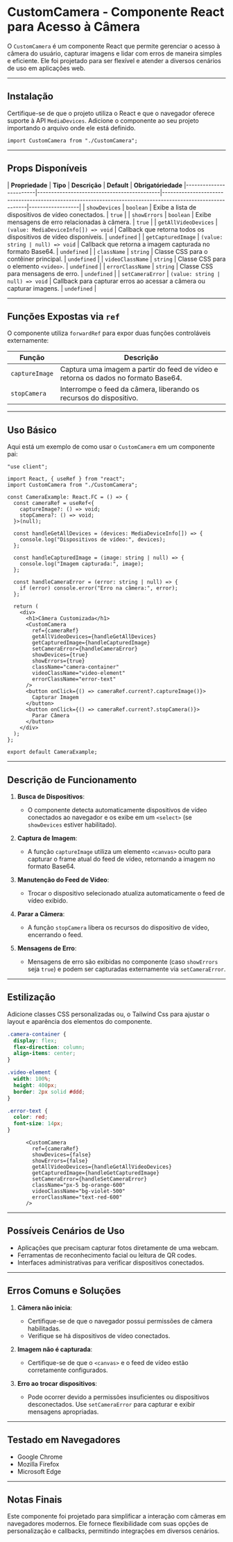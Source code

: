 # CustomCamera - Componente React para Acesso à Câmera

O `CustomCamera` é um componente React que permite gerenciar o acesso à câmera do usuário, capturar imagens e lidar com erros de maneira simples e eficiente. Ele foi projetado para ser flexível e atender a diversos cenários de uso em aplicações web.

---

## Instalação

Certifique-se de que o projeto utiliza o React e que o navegador oferece suporte à API `MediaDevices`. Adicione o componente ao seu projeto importando o arquivo onde ele está definido.

```tsx
import CustomCamera from "./CustomCamera";
```

---

## Props Disponíveis

| **Propriedade**       | **Tipo**                                   | **Descrição**                                                                                               | **Default**      | **Obrigatóriedade** 
|------------------------|--------------------------------------------|-----------------------------------------------------------------------------------------------------------|------------------|
| `showDevices`          | `boolean`                                 | Exibe a lista de dispositivos de vídeo conectados.                                                        | `true`           |
| `showErrors`           | `boolean`                                 | Exibe mensagens de erro relacionadas à câmera.                                                            | `true`           |
| `getAllVideoDevices`   | `(value: MediaDeviceInfo[]) => void`       | Callback que retorna todos os dispositivos de vídeo disponíveis.                                           | `undefined`      |
| `getCapturedImage`     | `(value: string | null) => void`           | Callback que retorna a imagem capturada no formato Base64.                                                 | `undefined`      |
| `className`            | `string`                                  | Classe CSS para o contêiner principal.                                                                    | `undefined`      |
| `videoClassName`       | `string`                                  | Classe CSS para o elemento `<video>`.                                                                     | `undefined`      |
| `errorClassName`       | `string`                                  | Classe CSS para mensagens de erro.                                                                        | `undefined`      |
| `setCameraError`       | `(value: string | null) => void`           | Callback para capturar erros ao acessar a câmera ou capturar imagens.                                      | `undefined`      |

---

## Funções Expostas via `ref`

O componente utiliza `forwardRef` para expor duas funções controláveis externamente:

| **Função**     | **Descrição**                                                                                 |
|-----------------|---------------------------------------------------------------------------------------------|
| `captureImage`  | Captura uma imagem a partir do feed de vídeo e retorna os dados no formato Base64.           |
| `stopCamera`    | Interrompe o feed da câmera, liberando os recursos do dispositivo.                           |

---

## Uso Básico

Aqui está um exemplo de como usar o `CustomCamera` em um componente pai:

```tsx
"use client";

import React, { useRef } from "react";
import CustomCamera from "./CustomCamera";

const CameraExample: React.FC = () => {
  const cameraRef = useRef<{
    captureImage?: () => void;
    stopCamera?: () => void;
  }>(null);

  const handleGetAllDevices = (devices: MediaDeviceInfo[]) => {
    console.log("Dispositivos de vídeo:", devices);
  };

  const handleCapturedImage = (image: string | null) => {
    console.log("Imagem capturada:", image);
  };

  const handleCameraError = (error: string | null) => {
    if (error) console.error("Erro na câmera:", error);
  };

  return (
    <div>
      <h1>Câmera Customizada</h1>
      <CustomCamera
        ref={cameraRef}
        getAllVideoDevices={handleGetAllDevices}
        getCapturedImage={handleCapturedImage}
        setCameraError={handleCameraError}
        showDevices={true}
        showErrors={true}
        className="camera-container"
        videoClassName="video-element"
        errorClassName="error-text"
      />
      <button onClick={() => cameraRef.current?.captureImage()}>
        Capturar Imagem
      </button>
      <button onClick={() => cameraRef.current?.stopCamera()}>
        Parar Câmera
      </button>
    </div>
  );
};

export default CameraExample;
```

---

## Descrição de Funcionamento

1. **Busca de Dispositivos**:
   - O componente detecta automaticamente dispositivos de vídeo conectados ao navegador e os exibe em um `<select>` (se `showDevices` estiver habilitado).

2. **Captura de Imagem**:
   - A função `captureImage` utiliza um elemento `<canvas>` oculto para capturar o frame atual do feed de vídeo, retornando a imagem no formato Base64.

3. **Manutenção do Feed de Vídeo**:
   - Trocar o dispositivo selecionado atualiza automaticamente o feed de vídeo exibido.

4. **Parar a Câmera**:
   - A função `stopCamera` libera os recursos do dispositivo de vídeo, encerrando o feed.

5. **Mensagens de Erro**:
   - Mensagens de erro são exibidas no componente (caso `showErrors` seja `true`) e podem ser capturadas externamente via `setCameraError`.

---

## Estilização

Adicione classes CSS  personalizadas ou, o Tailwind Css para ajustar o layout e aparência dos elementos do componente.

```css
.camera-container {
  display: flex;
  flex-direction: column;
  align-items: center;
}

.video-element {
  width: 100%;
  height: 400px;
  border: 2px solid #ddd;
}

.error-text {
  color: red;
  font-size: 14px;
}
```

```tsx 
      <CustomCamera
        ref={cameraRef}
        showDevices={false}
        showErrors={false}
        getAllVideoDevices={handleGetAllVideoDevices}
        getCapturedImage={handleGetCapturedImage}
        setCameraError={handleSetCameraError}
        className="px-5 bg-orange-600"
        videoClassName="bg-violet-500"
        errorClassName="text-red-600"
      />
```
---

## Possíveis Cenários de Uso

- Aplicações que precisam capturar fotos diretamente de uma webcam.
- Ferramentas de reconhecimento facial ou leitura de QR codes.
- Interfaces administrativas para verificar dispositivos conectados.

---

## Erros Comuns e Soluções

1. **Câmera não inicia**:
   - Certifique-se de que o navegador possui permissões de câmera habilitadas.
   - Verifique se há dispositivos de vídeo conectados.

2. **Imagem não é capturada**:
   - Certifique-se de que o `<canvas>` e o feed de vídeo estão corretamente configurados.

3. **Erro ao trocar dispositivos**:
   - Pode ocorrer devido a permissões insuficientes ou dispositivos desconectados. Use `setCameraError` para capturar e exibir mensagens apropriadas.

---

## Testado em Navegadores

- Google Chrome
- Mozilla Firefox
- Microsoft Edge

---

## Notas Finais

Este componente foi projetado para simplificar a interação com câmeras em navegadores modernos. Ele fornece flexibilidade com suas opções de personalização e callbacks, permitindo integrações em diversos cenários.
